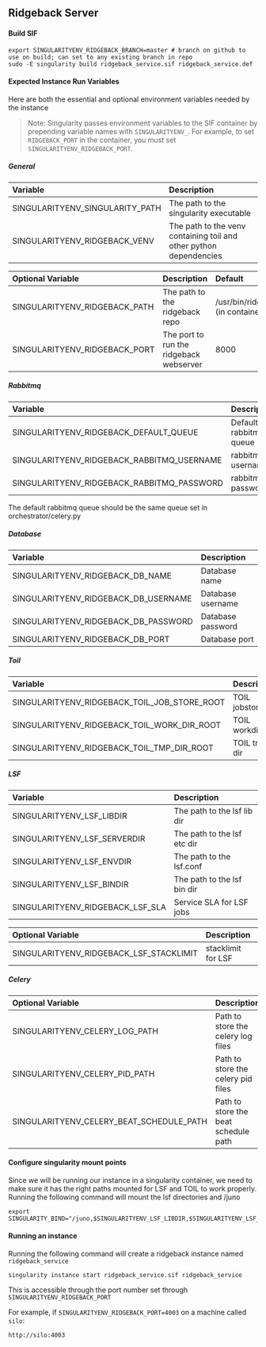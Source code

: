 ## Ridgeback Server

#### Build SIF

```
export SINGULARITYENV_RIDGEBACK_BRANCH=master # branch on github to use on build; can set to any existing branch in repo
sudo -E singularity build ridgeback_service.sif ridgeback_service.def
```

#### Expected Instance Run Variables

Here are both the essential and optional environment variables needed by the instance

> Note: Singularity passes environment variables to the SIF container by prepending variable names with
> `SINGULARITYENV_`. For example, to set `RIDGEBACK_PORT` in the container, you must set
> `SINGULARITYENV_RIDGEBACK_PORT`.

##### General

| Variable                        | Description                                                        |
| :------------------------------ | :----------------------------------------------------------------- |
| SINGULARITYENV_SINGULARITY_PATH | The path to the singularity executable                             |
| SINGULARITYENV_RIDGEBACK_VENV   | The path to the venv containing toil and other python dependencies |

| Optional Variable             | Description                             | Default                           |
| :---------------------------- | :-------------------------------------- | :-------------------------------- |
| SINGULARITYENV_RIDGEBACK_PATH | The path to the ridgeback repo          | /usr/bin/ridgeback (in container) |
| SINGULARITYENV_RIDGEBACK_PORT | The port to run the ridgeback webserver | 8000                              |

##### Rabbitmq

| Variable                                   | Description            |
| :----------------------------------------- | :--------------------- |
| SINGULARITYENV_RIDGEBACK_DEFAULT_QUEUE     | Default rabbitmq queue |
| SINGULARITYENV_RIDGEBACK_RABBITMQ_USERNAME | rabbitmq username      |
| SINGULARITYENV_RIDGEBACK_RABBITMQ_PASSWORD | rabbitmq password      |

The default rabbitmq queue should be the same queue set in orchestrator/celery.py

##### Database

| Variable                             | Description       |
| :----------------------------------- | :---------------- |
| SINGULARITYENV_RIDGEBACK_DB_NAME     | Database name     |
| SINGULARITYENV_RIDGEBACK_DB_USERNAME | Database username |
| SINGULARITYENV_RIDGEBACK_DB_PASSWORD | Database password |
| SINGULARITYENV_RIDGEBACK_DB_PORT     | Database port     |

##### Toil

| Variable                                     | Description   |
| :------------------------------------------- | :------------ |
| SINGULARITYENV_RIDGEBACK_TOIL_JOB_STORE_ROOT | TOIL jobstore |
| SINGULARITYENV_RIDGEBACK_TOIL_WORK_DIR_ROOT  | TOIL workdir  |
| SINGULARITYENV_RIDGEBACK_TOIL_TMP_DIR_ROOT   | TOIL tmp dir  |

##### LSF

| Variable                         | Description                 |
| :------------------------------- | :-------------------------- |
| SINGULARITYENV_LSF_LIBDIR        | The path to the lsf lib dir |
| SINGULARITYENV_LSF_SERVERDIR     | The path to the lsf etc dir |
| SINGULARITYENV_LSF_ENVDIR        | The path to the lsf.conf    |
| SINGULARITYENV_LSF_BINDIR        | The path to the lsf bin dir |
| SINGULARITYENV_RIDGEBACK_LSF_SLA | Service SLA for LSF jobs    |

| Optional Variable                       | Description        | Default |
| :-------------------------------------- | :----------------- | :------ |
| SINGULARITYENV_RIDGEBACK_LSF_STACKLIMIT | stacklimit for LSF | None    |

##### Celery

| Optional Variable                        | Description                          | Default |
| :--------------------------------------- | :----------------------------------- | :------ |
| SINGULARITYENV_CELERY_LOG_PATH           | Path to store the celery log files   | /tmp    |
| SINGULARITYENV_CELERY_PID_PATH           | Path to store the celery pid files   | /tmp    |
| SINGULARITYENV_CELERY_BEAT_SCHEDULE_PATH | Path to store the beat schedule path | /tmp    |

#### Configure singularity mount points

Since we will be running our instance in a singularity container, we need to make sure it has the right paths mounted for LSF and TOIL to work properly. Running the following command will mount the lsf directories and /juno

```
export SINGULARITY_BIND="/juno,$SINGULARITYENV_LSF_LIBDIR,$SINGULARITYENV_LSF_SERVERDIR,$SINGULARITYENV_LSF_ENVDIR,$SINGULARITYENV_LSF_BINDIR"
```

#### Running an instance

Running the following command will create a ridgeback instance named `ridgeback_service`

```
singularity instance start ridgeback_service.sif ridgeback_service
```

This is accessible through the port number set through `SINGULARITYENV_RIDGEBACK_PORT`

For example, if `SINGULARITYENV_RIDGEBACK_PORT=4003` on a machine called `silo`:

```
http://silo:4003
```
